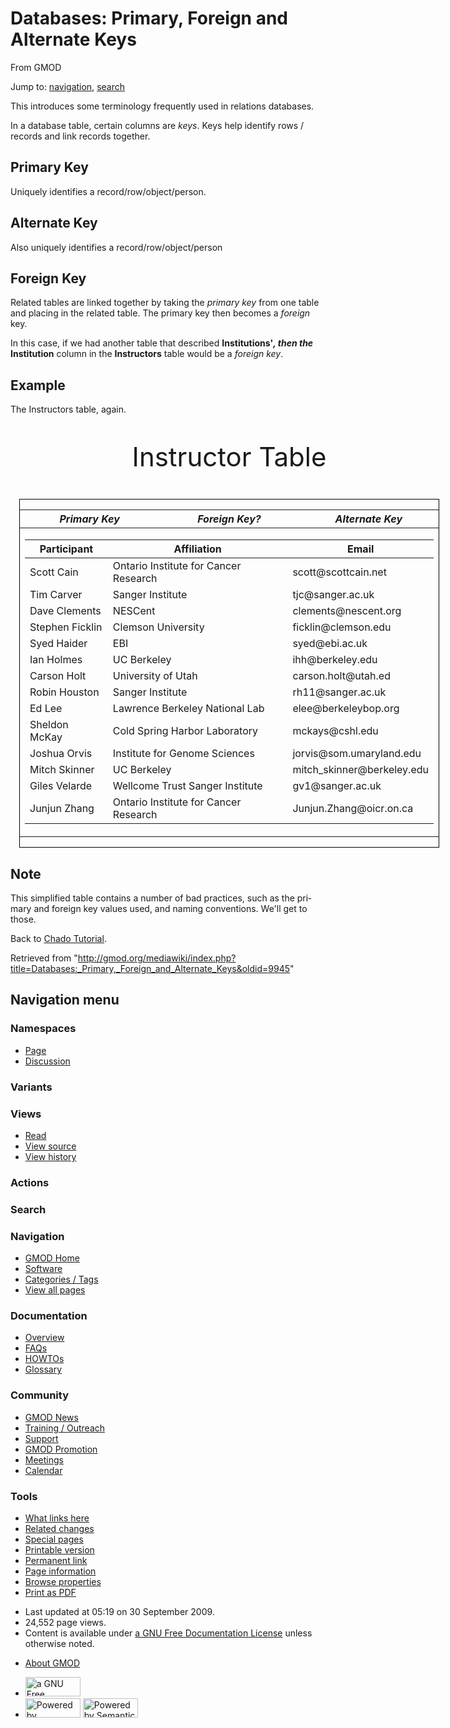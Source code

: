 <div id="mw-page-base" class="noprint">

</div>

<div id="mw-head-base" class="noprint">

</div>

<div id="content" class="mw-body" role="main">

<span id="top"></span>

<div id="mw-js-message" style="display:none;">

</div>



# <span dir="auto">Databases: Primary, Foreign and Alternate Keys</span>

<div id="bodyContent">

<div id="siteSub">

From GMOD

</div>

<div id="contentSub">

</div>

<div id="jump-to-nav" class="mw-jump">

Jump to: [navigation](#mw-navigation), [search](#p-search)

</div>

<div id="mw-content-text" class="mw-content-ltr" lang="en" dir="ltr">

This introduces some terminology frequently used in relations databases.

In a database table, certain columns are *keys*. Keys help identify rows
/ records and link records together.

## <span id="Primary_Key" class="mw-headline">Primary Key</span>

Uniquely identifies a record/row/object/person.

## <span id="Alternate_Key" class="mw-headline">Alternate Key</span>

Also uniquely identifies a record/row/object/person

## <span id="Foreign_Key" class="mw-headline">Foreign Key</span>

Related tables are linked together by taking the *primary key* from one
table and placing in the related table. The primary key then becomes a
*foreign* key.

In this case, if we had another table that described **Institutions'*,
then the* Institution** column in the **Instructors** table would be a
*foreign key*.

## <span id="Example" class="mw-headline">Example</span>

The Instructors table, again.

<div style="width: 50em">

<div style="font-size: 300%; text-align: center">

Instructor Table

</div>

<div style="border-width: 1px; border-color: black; border-style: solid; margin: 1em">

<table data-cellpadding="10" data-cellspacing="0">
<colgroup>
<col style="width: 33%" />
<col style="width: 33%" />
<col style="width: 33%" />
</colgroup>
<thead>
<tr class="header">
<th style="width: 7em"><em>Primary Key</em></th>
<th style="width: 14em"><em>Foreign Key?</em></th>
<th style="width: 13em"><em>Alternate Key</em></th>
</tr>
</thead>
<tbody>
<tr class="odd">
<td colspan="3"><table class="wikitable sortable">
<thead>
<tr class="header">
<th>Participant</th>
<th>Affiliation</th>
<th>Email</th>
</tr>
</thead>
<tbody>
<tr class="odd">
<td>Scott Cain</td>
<td>Ontario Institute for Cancer Research</td>
<td>scott@scottcain.net</td>
</tr>
<tr class="even">
<td>Tim Carver</td>
<td>Sanger Institute</td>
<td>tjc@sanger.ac.uk</td>
</tr>
<tr class="odd">
<td>Dave Clements</td>
<td>NESCent</td>
<td>clements@nescent.org</td>
</tr>
<tr class="even">
<td>Stephen Ficklin</td>
<td>Clemson University</td>
<td>ficklin@clemson.edu</td>
</tr>
<tr class="odd">
<td>Syed Haider</td>
<td>EBI</td>
<td>syed@ebi.ac.uk</td>
</tr>
<tr class="even">
<td>Ian Holmes</td>
<td>UC Berkeley</td>
<td>ihh@berkeley.edu</td>
</tr>
<tr class="odd">
<td>Carson Holt</td>
<td>University of Utah</td>
<td>carson.holt@utah.ed</td>
</tr>
<tr class="even">
<td>Robin Houston</td>
<td>Sanger Institute</td>
<td>rh11@sanger.ac.uk</td>
</tr>
<tr class="odd">
<td>Ed Lee</td>
<td>Lawrence Berkeley National Lab</td>
<td>elee@berkeleybop.org</td>
</tr>
<tr class="even">
<td>Sheldon McKay</td>
<td>Cold Spring Harbor Laboratory</td>
<td>mckays@cshl.edu</td>
</tr>
<tr class="odd">
<td>Joshua Orvis</td>
<td>Institute for Genome Sciences</td>
<td>jorvis@som.umaryland.edu</td>
</tr>
<tr class="even">
<td>Mitch Skinner</td>
<td>UC Berkeley</td>
<td>mitch_skinner@berkeley.edu</td>
</tr>
<tr class="odd">
<td>Giles Velarde</td>
<td>Wellcome Trust Sanger Institute</td>
<td>gv1@sanger.ac.uk</td>
</tr>
<tr class="even">
<td>Junjun Zhang</td>
<td>Ontario Institute for Cancer Research</td>
<td>Junjun.Zhang@oicr.on.ca</td>
</tr>
</tbody>
</table></td>
</tr>
</tbody>
</table>

</div>

</div>

## <span id="Note" class="mw-headline">Note</span>

This simplified table contains a number of bad practices, such as the
primary and foreign key values used, and naming conventions. We'll get
to those.

Back to <a href="Chado_Tutorial" class="mw-redirect"
title="Chado Tutorial">Chado Tutorial</a>.

</div>

<div class="printfooter">

Retrieved from
"<http://gmod.org/mediawiki/index.php?title=Databases:_Primary,_Foreign_and_Alternate_Keys&oldid=9945>"

</div>

<div id="catlinks" class="catlinks catlinks-allhidden">

</div>

<div class="visualClear">

</div>

</div>

</div>

<div id="mw-navigation">

## Navigation menu

<div id="mw-head">



<div id="left-navigation">

<div id="p-namespaces" class="vectorTabs" role="navigation"
aria-labelledby="p-namespaces-label">

### Namespaces

- <span id="ca-nstab-main"><a href="Databases:_Primary,_Foreign_and_Alternate_Keys" accesskey="c"
  title="View the content page [c]">Page</a></span>
- <span id="ca-talk"><a
  href="http://gmod.org/mediawiki/index.php?title=Talk:Databases:_Primary,_Foreign_and_Alternate_Keys&amp;action=edit&amp;redlink=1"
  accesskey="t"
  title="Discussion about the content page [t]">Discussion</a></span>

</div>

<div id="p-variants" class="vectorMenu emptyPortlet" role="navigation"
aria-labelledby="p-variants-label">

### 

### Variants[](#)

<div class="menu">

</div>

</div>

</div>

<div id="right-navigation">

<div id="p-views" class="vectorTabs" role="navigation"
aria-labelledby="p-views-label">

### Views

- <span id="ca-view">[Read](Databases:_Primary,_Foreign_and_Alternate_Keys)</span>
- <span id="ca-viewsource"><a
  href="http://gmod.org/mediawiki/index.php?title=Databases:_Primary,_Foreign_and_Alternate_Keys&amp;action=edit"
  accesskey="e" title="This page is protected.
  You can view its source [e]">View source</a></span>
- <span id="ca-history"><a
  href="http://gmod.org/mediawiki/index.php?title=Databases:_Primary,_Foreign_and_Alternate_Keys&amp;action=history"
  accesskey="h" title="Past revisions of this page [h]">View history</a></span>

</div>

<div id="p-cactions" class="vectorMenu emptyPortlet" role="navigation"
aria-labelledby="p-cactions-label">

### Actions[](#)

<div class="menu">

</div>

</div>

<div id="p-search" role="search">

### Search

<div id="simpleSearch">

</div>

</div>

</div>

</div>

<div id="mw-panel">

<div id="p-logo" role="banner">

<a href="Main_Page"
style="background-image: url(../images/GMOD-cogs.png);"
title="Visit the main page"></a>

</div>

<div id="p-Navigation" class="portal" role="navigation"
aria-labelledby="p-Navigation-label">

### Navigation

<div class="body">

- <span id="n-GMOD-Home">[GMOD Home](Main_Page)</span>
- <span id="n-Software">[Software](GMOD_Components)</span>
- <span id="n-Categories-.2F-Tags">[Categories /
  Tags](Categories)</span>
- <span id="n-View-all-pages">[View all pages](Special:AllPages)</span>

</div>

</div>

<div id="p-Documentation" class="portal" role="navigation"
aria-labelledby="p-Documentation-label">

### Documentation

<div class="body">

- <span id="n-Overview">[Overview](Overview)</span>
- <span id="n-FAQs">[FAQs](Category:FAQ)</span>
- <span id="n-HOWTOs">[HOWTOs](Category:HOWTO)</span>
- <span id="n-Glossary">[Glossary](Glossary)</span>

</div>

</div>

<div id="p-Community" class="portal" role="navigation"
aria-labelledby="p-Community-label">

### Community

<div class="body">

- <span id="n-GMOD-News">[GMOD News](GMOD_News)</span>
- <span id="n-Training-.2F-Outreach">[Training /
  Outreach](Training_and_Outreach)</span>
- <span id="n-Support">[Support](Support)</span>
- <span id="n-GMOD-Promotion">[GMOD Promotion](GMOD_Promotion)</span>
- <span id="n-Meetings">[Meetings](Meetings)</span>
- <span id="n-Calendar">[Calendar](Calendar)</span>

</div>

</div>

<div id="p-tb" class="portal" role="navigation"
aria-labelledby="p-tb-label">

### Tools

<div class="body">

- <span id="t-whatlinkshere"><a
  href="Special:WhatLinksHere/Databases:_Primary,_Foreign_and_Alternate_Keys"
  accesskey="j" title="A list of all wiki pages that link here [j]">What
  links here</a></span>
- <span id="t-recentchangeslinked"><a
  href="Special:RecentChangesLinked/Databases:_Primary,_Foreign_and_Alternate_Keys"
  accesskey="k"
  title="Recent changes in pages linked from this page [k]">Related
  changes</a></span>
- <span id="t-specialpages"><a href="Special:SpecialPages" accesskey="q"
  title="A list of all special pages [q]">Special pages</a></span>
- <span id="t-print"><a
  href="http://gmod.org/mediawiki/index.php?title=Databases:_Primary,_Foreign_and_Alternate_Keys&amp;printable=yes"
  rel="alternate" accesskey="p"
  title="Printable version of this page [p]">Printable version</a></span>
- <span id="t-permalink">[Permanent
  link](http://gmod.org/mediawiki/index.php?title=Databases:_Primary,_Foreign_and_Alternate_Keys&oldid=9945 "Permanent link to this revision of the page")</span>
- <span id="t-info">[Page
  information](http://gmod.org/mediawiki/index.php?title=Databases:_Primary,_Foreign_and_Alternate_Keys&action=info)</span>
- <span id="t-smwbrowselink"><a href="Special:Browse/Databases:_Primary,_Foreign_and_Alternate_Keys"
  rel="smw-browse">Browse properties</a></span>
- <span id="t-pdf">[Print as
  PDF](http://gmod.org/mediawiki/index.php?title=Special:PdfPrint&page=Databases:_Primary,_Foreign_and_Alternate_Keys)</span>

</div>

</div>

</div>

</div>

<div id="footer" role="contentinfo">

- <span id="footer-info-lastmod">Last updated at 05:19 on 30 September
  2009.</span>
- <span id="footer-info-viewcount">24,552 page views.</span>
- <span id="footer-info-copyright">Content is available under
  <a href="http://www.gnu.org/licenses/fdl-1.3.html" class="external"
  rel="nofollow">a GNU Free Documentation License</a> unless otherwise
  noted.</span>

<!-- -->

- <span id="footer-places-about">[About
  GMOD](GMOD:About "GMOD:About")</span>

<!-- -->

- <span id="footer-copyrightico">[<img src="http://www.gnu.org/graphics/gfdl-logo-small.png" width="88"
  height="31" alt="a GNU Free Documentation License" />](http://www.gnu.org/licenses/fdl-1.3.html)</span>
- <span id="footer-poweredbyico">[<img
  src="../mediawiki/skins/common/images/poweredby_mediawiki_88x31.png"
  width="88" height="31" alt="Powered by MediaWiki" />](http://www.mediawiki.org/)
  [<img
  src="../mediawiki/extensions/SemanticMediaWiki/resources/images/smw_button.png"
  width="88" height="31" alt="Powered by Semantic MediaWiki" />](https://www.semantic-mediawiki.org/wiki/Semantic_MediaWiki)</span>

<div style="clear:both">

</div>

</div>
